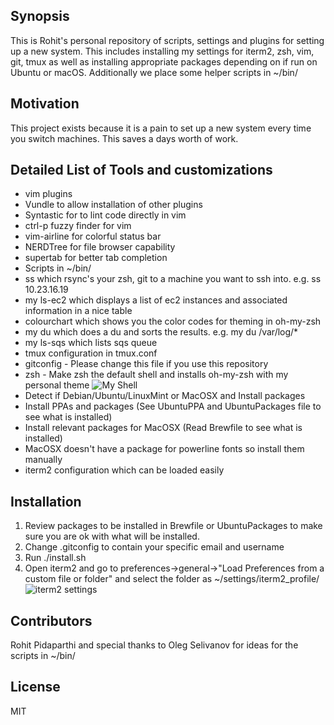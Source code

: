 ## Synopsis

This is Rohit's personal repository of scripts, settings and plugins for setting up a new system. This includes installing my settings for iterm2, zsh, vim, git, tmux as well as installing appropriate packages depending on if run on Ubuntu or macOS. Additionally we place some helper scripts in ~/bin/

## Motivation

This project exists because it is a pain to set up a new system every time you switch machines. This saves a days worth of work.

## Detailed List of Tools and customizations

+ vim plugins
 + Vundle to allow installation of other plugins
 + Syntastic for to lint code directly in vim
 + ctrl-p fuzzy finder for vim
 + vim-airline for colorful status bar
 + NERDTree for file browser capability
 + supertab for better tab completion
+ Scripts in ~/bin/
 + ss which rsync's your zsh, git to a machine you want to ssh into. e.g. ss 10.23.16.19
 + my ls-ec2 which displays a list of ec2 instances and associated information in a nice table
 + colourchart which shows you the color codes for theming in oh-my-zsh
 + my du which does a du and sorts the results. e.g. my du /var/log/\*
 + my ls-sqs which lists sqs queue
+ tmux configuration in tmux.conf
+ gitconfig - Please change this file if you use this repository
+ zsh - Make zsh the default shell and installs oh-my-zsh with my personal theme
![My Shell](https://lh6.googleusercontent.com/Y2oHRGwtcJ3aErttGQRvphB_lDn_vrmivGGuf-2lfRW-J5TyiVRFZTjXmeEla4L97GDg1Zzh2j1KlbA=w2872-h1606-rw)
+ Detect if Debian/Ubuntu/LinuxMint or MacOSX and Install packages
 + Install PPAs and packages (See UbuntuPPA and UbuntuPackages file to see what is installed)
 + Install relevant packages for MacOSX (Read Brewfile to see what is installed)
 + MacOSX doesn't have a package for powerline fonts so install them manually
+ iterm2 configuration which can be loaded easily

## Installation

1. Review packages to be installed in Brewfile or UbuntuPackages to make sure you are ok with what will be installed.
2. Change .gitconfig to contain your specific email and username
3. Run ./install.sh
4. Open iterm2 and go to preferences->general->"Load Preferences from a custom file or folder" and select the folder as ~/settings/iterm2_profile/
![iterm2 settings](https://lh5.googleusercontent.com/8xsC_YrAoN-I8fACBOHqX8W4thua-T5FZys_osbOfbB0CzY5RkKdbFduBhJlNMYLtKtw6N4kpcZXY6A=w2872-h1606-rw)

## Contributors

Rohit Pidaparthi and special thanks to Oleg Selivanov for ideas for the scripts in ~/bin/

## License

MIT
